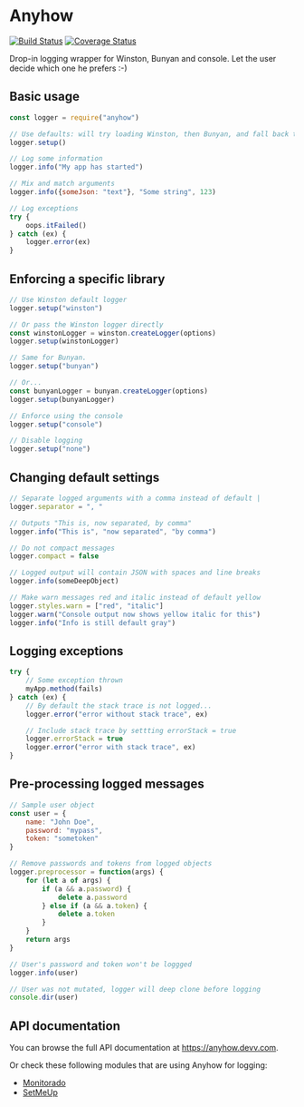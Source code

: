 # Anyhow

[![Build Status](https://img.shields.io/travis/igoramadas/anyhow.svg?style=flat-square)](https://travis-ci.org/igoramadas/anyhow)
[![Coverage Status](https://img.shields.io/coveralls/github/igoramadas/anyhow.svg?style=flat-square)](https://coveralls.io/github/igoramadas/anyhow?branch=master)

Drop-in logging wrapper for Winston, Bunyan and console. Let the user decide which one he prefers :-)

## Basic usage

```javascript
const logger = require("anyhow")

// Use defaults: will try loading Winston, then Bunyan, and fall back to console
logger.setup()

// Log some information
logger.info("My app has started")

// Mix and match arguments
logger.info({someJson: "text"}, "Some string", 123)

// Log exceptions
try {
    oops.itFailed()
} catch (ex) {
    logger.error(ex)
}
```

## Enforcing a specific library

```javascript
// Use Winston default logger
logger.setup("winston")

// Or pass the Winston logger directly
const winstonLogger = winston.createLogger(options)
logger.setup(winstonLogger)

// Same for Bunyan.
logger.setup("bunyan")

// Or...
const bunyanLogger = bunyan.createLogger(options)
logger.setup(bunyanLogger)

// Enforce using the console
logger.setup("console")

// Disable logging
logger.setup("none")
```

## Changing default settings

```javascript
// Separate logged arguments with a comma instead of default |
logger.separator = ", "

// Outputs "This is, now separated, by comma"
logger.info("This is", "now separated", "by comma")

// Do not compact messages
logger.compact = false

// Logged output will contain JSON with spaces and line breaks
logger.info(someDeepObject)

// Make warn messages red and italic instead of default yellow
logger.styles.warn = ["red", "italic"]
logger.warn("Console output now shows yellow italic for this")
logger.info("Info is still default gray")
```

## Logging exceptions

```javascript
try {
    // Some exception thrown
    myApp.method(fails)
} catch (ex) {
    // By default the stack trace is not logged...
    logger.error("error without stack trace", ex)

    // Include stack trace by settting errorStack = true
    logger.errorStack = true
    logger.error("error with stack trace", ex)
}
```

## Pre-processing logged messages

```javascript
// Sample user object
const user = {
    name: "John Doe",
    password: "mypass",
    token: "sometoken"
}

// Remove passwords and tokens from logged objects
logger.preprocessor = function(args) {
    for (let a of args) {
        if (a && a.password) {
            delete a.password
        } else if (a && a.token) {
            delete a.token
        }
    }
    return args
}

// User's password and token won't be loggged
logger.info(user)

// User was not mutated, logger will deep clone before logging
console.dir(user)
```

## API documentation

You can browse the full API documentation at https://anyhow.devv.com.

Or check these following modules that are using Anyhow for logging:

* [Monitorado](https://travis-ci.org/igoramadas/monitorado)
* [SetMeUp](https://travis-ci.org/igoramadas/setmeup)
